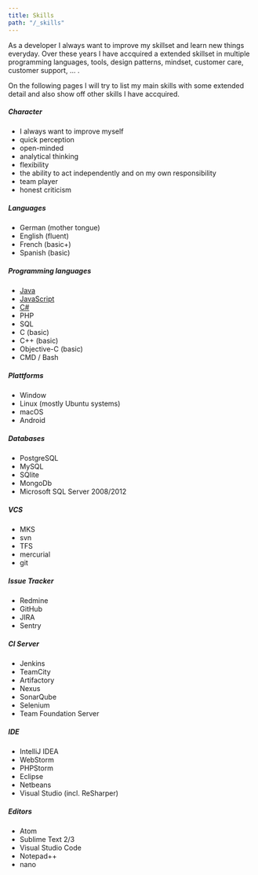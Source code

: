 ```yaml
---
title: Skills
path: "/_skills"
---
```


As a developer I always want to improve my skillset and learn new things everyday. Over these years I have accquired a extended skillset in multiple programming languages, tools, design patterns, mindset, customer care, customer support, ... .

On the following pages I will try to list my main skills with some extended detail and also show off other skills I have accquired.

##### Character

- I always want to improve myself
- quick perception
- open-minded
- analytical thinking
- flexibility
- the ability to act independently and on my own responsibility
- team player
- honest criticism

##### Languages

- German (mother tongue)
- English (fluent)
- French (basic+)
- Spanish (basic)

##### Programming languages

- [Java](/skills/java)
- [JavaScript](/skills/javascript)
- [C#](/skills/csharp)
- PHP
- SQL
- C (basic)
- C++ (basic)
- Objective-C (basic)
- CMD / Bash

##### Plattforms

- Window
- Linux (mostly Ubuntu systems)
- macOS
- Android

##### Databases

- PostgreSQL
- MySQL
- SQlite
- MongoDb
- Microsoft SQL Server 2008/2012

##### VCS

- MKS
- svn
- TFS
- mercurial
- git

##### Issue Tracker

- Redmine
- GitHub
- JIRA
- Sentry

##### CI Server

- Jenkins
- TeamCity
- Artifactory
- Nexus
- SonarQube
- Selenium
- Team Foundation Server

##### IDE

- IntelliJ IDEA
- WebStorm
- PHPStorm
- Eclipse
- Netbeans
- Visual Studio (incl. ReSharper)

##### Editors

- Atom
- Sublime Text 2/3
- Visual Studio Code
- Notepad++
- nano
